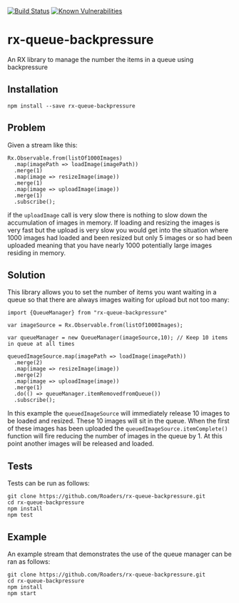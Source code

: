 [![Build Status](https://travis-ci.org/Roaders/rx-queue-backpressure.svg?branch=master)](https://travis-ci.org/Roaders/rx-queue-backpressure)
[![Known Vulnerabilities](https://snyk.io/test/github/roaders/rx-queue-backpressure/badge.svg)](https://snyk.io/test/github/roaders/rx-queue-backpressure)

# rx-queue-backpressure
An RX library to manage the number the items in a queue using backpressure

## Installation

`npm install --save rx-queue-backpressure`

## Problem

Given a stream like this:

```
Rx.Observable.from(listOf1000Images)
  .map(imagePath => loadImage(imagePath))
  .merge(1)
  .map(image => resizeImage(image))
  .merge(1)
  .map(image => uploadImage(image))
  .merge(1)
  .subscribe();
```

if the `uploadImage` call is very slow there is nothing to slow down the accumulation of images in memory. If loading and resizing the images is very fast but the upload is very slow you would get into the situation where 1000 images had loaded and been resized but only 5 images or so had been uploaded meaning that you have nearly 1000 potentially large images residing in memory.

## Solution

This library allows you to set the number of items you want waiting in a queue so that there are always images waiting for upload but not too many:

```
import {QueueManager} from "rx-queue-backpressure"

var imageSource = Rx.Observable.from(listOf1000Images);

var queueManager = new QueueManager(imageSource,10); // Keep 10 items in queue at all times

queuedImageSource.map(imagePath => loadImage(imagePath))
  .merge(2)
  .map(image => resizeImage(image))
  .merge(2)
  .map(image => uploadImage(image))
  .merge(1)
  .do(() => queueManager.itemRemovedfromQueue())
  .subscribe();
```

In this example the `queuedImageSource` will immediately release 10 images to be loaded and resized. These 10 images will sit in the queue. When the first of these images has been uploaded the `queuedImageSource.itemComplete()` function will fire reducing the number of images in the queue by 1. At this point another images will be released and loaded.

## Tests

Tests can be run as follows:

```
git clone https://github.com/Roaders/rx-queue-backpressure.git
cd rx-queue-backpressure
npm install
npm test
```

## Example
An example stream that demonstrates the use of the queue manager can be ran as follows:

```
git clone https://github.com/Roaders/rx-queue-backpressure.git
cd rx-queue-backpressure
npm install
npm start
```
